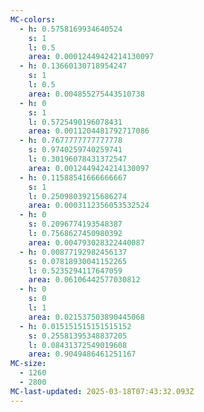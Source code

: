 ```yaml
---
MC-colors:
  - h: 0.5758169934640524
    s: 1
    l: 0.5
    area: 0.00012449424214130097
  - h: 0.13660130718954247
    s: 1
    l: 0.5
    area: 0.004855275443510738
  - h: 0
    s: 1
    l: 0.5725490196078431
    area: 0.0011204481792717086
  - h: 0.7677777777777778
    s: 0.9740259740259741
    l: 0.30196078431372547
    area: 0.0012449424214130097
  - h: 0.11588541666666667
    s: 1
    l: 0.25098039215686274
    area: 0.0003112356053532524
  - h: 0
    s: 0.2096774193548387
    l: 0.7568627450980392
    area: 0.004793028322440087
  - h: 0.00877192982456137
    s: 0.07818930041152265
    l: 0.5235294117647059
    area: 0.06106442577030812
  - h: 0
    s: 0
    l: 1
    area: 0.021537503890445068
  - h: 0.015151515151515152
    s: 0.25581395348837205
    l: 0.08431372549019608
    area: 0.9049486461251167
MC-size:
  - 1260
  - 2800
MC-last-updated: 2025-03-18T07:43:32.093Z
---
```

